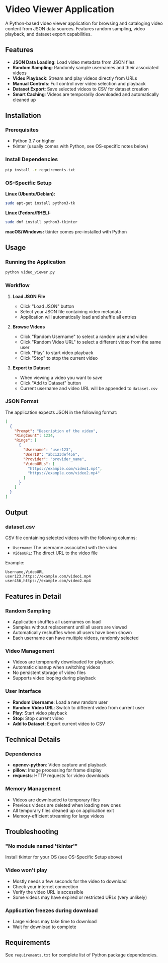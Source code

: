 # Video Viewer Application

A Python-based video viewer application for browsing and cataloging video content from JSON data sources. Features random sampling, video playback, and dataset export capabilities.

## Features

- **JSON Data Loading**: Load video metadata from JSON files
- **Random Sampling**: Randomly sample usernames and their associated videos
- **Video Playback**: Stream and play videos directly from URLs
- **Manual Controls**: Full control over video selection and playback
- **Dataset Export**: Save selected videos to CSV for dataset creation
- **Smart Caching**: Videos are temporarily downloaded and automatically cleaned up

## Installation

### Prerequisites

- Python 3.7 or higher
- tkinter (usually comes with Python, see OS-specific notes below)

### Install Dependencies

```bash
pip install -r requirements.txt
```

### OS-Specific Setup

**Linux (Ubuntu/Debian):**
```bash
sudo apt-get install python3-tk
```

**Linux (Fedora/RHEL):**
```bash
sudo dnf install python3-tkinter
```

**macOS/Windows:**
tkinter comes pre-installed with Python

## Usage

### Running the Application

```bash
python video_viewer.py
```

### Workflow

1. **Load JSON File**
   - Click "Load JSON" button
   - Select your JSON file containing video metadata
   - Application will automatically load and shuffle all entries

2. **Browse Videos**
   - Click "Random Username" to select a random user and video
   - Click "Random Video URL" to select a different video from the same user
   - Click "Play" to start video playback
   - Click "Stop" to stop the current video

3. **Export to Dataset**
   - When viewing a video you want to save
   - Click "Add to Dataset" button
   - Current username and video URL will be appended to `dataset.csv`

### JSON Format

The application expects JSON in the following format:

```json
[
  {
    "Prompt": "Description of the video",
    "RingCount": 1234,
    "Rings": [
      {
        "Username": "user123",
        "UserID": "abc123def456",
        "Provider": "provider_name",
        "VideoURLs": [
          "https://example.com/video1.mp4",
          "https://example.com/video2.mp4"
        ]
      }
    ]
  }
]
```

## Output

### dataset.csv

CSV file containing selected videos with the following columns:
- `Username`: The username associated with the video
- `VideoURL`: The direct URL to the video file

Example:
```csv
Username,VideoURL
user123,https://example.com/video1.mp4
user456,https://example.com/video2.mp4
```

## Features in Detail

### Random Sampling
- Application shuffles all usernames on load
- Samples without replacement until all users are viewed
- Automatically reshuffles when all users have been shown
- Each username can have multiple videos, randomly selected

### Video Management
- Videos are temporarily downloaded for playback
- Automatic cleanup when switching videos
- No persistent storage of video files
- Supports video looping during playback

### User Interface
- **Random Username**: Load a new random user
- **Random Video URL**: Switch to different video from current user
- **Play**: Start video playback
- **Stop**: Stop current video
- **Add to Dataset**: Export current video to CSV

## Technical Details

### Dependencies

- **opencv-python**: Video capture and playback
- **pillow**: Image processing for frame display
- **requests**: HTTP requests for video downloads

### Memory Management

- Videos are downloaded to temporary files
- Previous videos are deleted when loading new ones
- All temporary files cleaned up on application exit
- Memory-efficient streaming for large videos

## Troubleshooting

### "No module named 'tkinter'"
Install tkinter for your OS (see OS-Specific Setup above)

### Video won't play
- Mostly needs a few seconds for the video to download
- Check your internet connection
- Verify the video URL is accessible
- Some videos may have expired or restricted URLs (very unlikely)

### Application freezes during download
- Large videos may take time to download
- Wait for download to complete

## Requirements

See `requirements.txt` for complete list of Python package dependencies.
